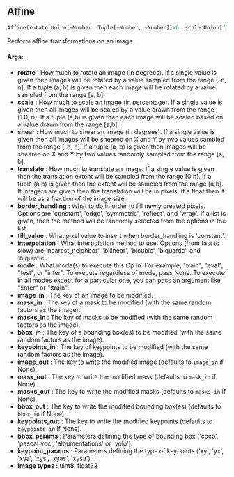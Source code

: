 ## Affine
```python
Affine(rotate:Union[~Number, Tuple[~Number, ~Number]]=0, scale:Union[float, Tuple[float, float]]=1.0, shear:Union[~Number, Tuple[~Number, ~Number]]=0, translate:Union[~Number, Tuple[~Number, ~Number]]=0, border_handling:Union[str, List[str]]='reflect', fill_value:~Number=0, interpolation:str='bilinear', mode:Union[str, NoneType]=None, image_in:Union[str, NoneType]=None, mask_in:Union[str, NoneType]=None, masks_in:Union[str, NoneType]=None, bbox_in:Union[str, NoneType]=None, keypoints_in:Union[str, NoneType]=None, image_out:Union[str, NoneType]=None, mask_out:Union[str, NoneType]=None, masks_out:Union[str, NoneType]=None, bbox_out:Union[str, NoneType]=None, keypoints_out:Union[str, NoneType]=None, bbox_params:Union[albumentations.core.composition.BboxParams, str, NoneType]=None, keypoint_params:Union[albumentations.core.composition.KeypointParams, str, NoneType]=None)
```
Perform affine transformations on an image.


#### Args:

* **rotate** :  How much to rotate an image (in degrees). If a single value is given then images will be rotated by            a value sampled from the range [-n, n]. If a tuple (a, b) is given then each image will be rotated            by a value sampled from the range [a, b].
* **scale** :  How much to scale an image (in percentage). If a single value is given then all images will be scaled            by a value drawn from the range [1.0, n]. If a tuple (a,b) is given then each image will be scaled            based on a value drawn from the range [a,b].
* **shear** :  How much to shear an image (in degrees). If a single value is given then all images will be sheared            on X and Y by two values sampled from the range [-n, n]. If a tuple (a, b) is given then images will            be sheared on X and Y by two values randomly sampled from the range [a, b].
* **translate** :  How much to translate an image. If a single value is given then the translation extent will be            sampled from the range [0,n]. If a tuple (a,b) is given then the extent will be sampled from            the range [a,b]. If integers are given then the translation will be in pixels. If a float then            it will be as a fraction of the image size.
* **border_handling** :  What to do in order to fill newly created pixels. Options are 'constant', 'edge',            'symmetric', 'reflect', and 'wrap'. If a list is given, then the method will be randomly            selected from the options in the list.
* **fill_value** :  What pixel value to insert when border_handling is 'constant'.
* **interpolation** :  What interpolation method to use. Options (from fast to slow) are 'nearest_neighbor',            'bilinear', 'bicubic', 'biquartic', and 'biquintic'.
* **mode** :  What mode(s) to execute this Op in. For example, "train", "eval", "test", or "infer". To execute        regardless of mode, pass None. To execute in all modes except for a particular one, you can pass an argument        like "!infer" or "!train".
* **image_in** :  The key of an image to be modified.
* **mask_in** :  The key of a mask to be modified (with the same random factors as the image).
* **masks_in** :  The key of masks to be modified (with the same random factors as the image).
* **bbox_in** :  The key of a bounding box(es) to be modified (with the same random factors as the image).
* **keypoints_in** :  The key of keypoints to be modified (with the same random factors as the image).
* **image_out** :  The key to write the modified image (defaults to `image_in` if None).
* **mask_out** :  The key to write the modified mask (defaults to `mask_in` if None).
* **masks_out** :  The key to write the modified masks (defaults to `masks_in` if None).
* **bbox_out** :  The key to write the modified bounding box(es) (defaults to `bbox_in` if None).
* **keypoints_out** :  The key to write the modified keypoints (defaults to `keypoints_in` if None).
* **bbox_params** :  Parameters defining the type of bounding box ('coco', 'pascal_voc', 'albumentations' or 'yolo').
* **keypoint_params** :  Parameters defining the type of keypoints ('xy', 'yx', 'xya', 'xys', 'xyas', 'xysa').
* **Image types** :     uint8, float32